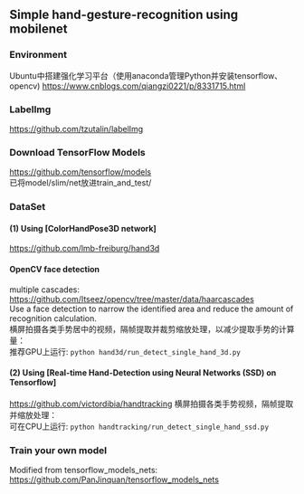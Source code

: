 ## Simple hand-gesture-recognition using mobilenet

### Environment
Ubuntu中搭建强化学习平台（使用anaconda管理Python并安装tensorflow、opencv)
https://www.cnblogs.com/qiangzi0221/p/8331715.html

### LabelImg
https://github.com/tzutalin/labelImg

### Download TensorFlow Models
https://github.com/tensorflow/models <br>
已将model/slim/net放进train_and_test/

### DataSet
#### (1) Using [ColorHandPose3D network]
https://github.com/lmb-freiburg/hand3d
#### OpenCV face detection
multiple cascades: https://github.com/Itseez/opencv/tree/master/data/haarcascades <br>
Use a face detection to narrow the identified area and reduce the amount of recognition calculation.<br>
横屏拍摄各类手势居中的视频，隔帧提取并裁剪缩放处理，以减少提取手势的计算量：<br>
推荐GPU上运行: ```python hand3d/run_detect_single_hand_3d.py ```
#### (2) Using [Real-time Hand-Detection using Neural Networks (SSD) on Tensorflow]
https://github.com/victordibia/handtracking
横屏拍摄各类手势视频，隔帧提取并缩放处理：<br>
可在CPU上运行: ```python handtracking/run_detect_single_hand_ssd.py```

### Train your own model
Modified from tensorflow_models_nets: https://github.com/PanJinquan/tensorflow_models_nets
